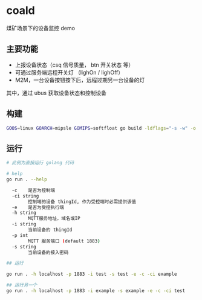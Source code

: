 # coald

煤矿场景下的设备监控 demo

## 主要功能

- 上报设备状态（csq 信号质量， btn 开关状态 等）
- 可通过服务端远程开关灯 （lighOn / lighOff）
- M2M，一台设备按钮按下后，远程过期另一台设备的灯

其中，通过 ubus 获取设备状态和控制设备

## 构建
```bash
GOOS=linux GOARCH=mipsle GOMIPS=softfloat go build -ldflags="-s -w" -o coald .
```
## 运行

```bash
# 此例为直接运行 golang 代码

# help
go run . --help

  -c    是否为控制端
  -ci string
        控制端的设备 thingId, 作为受控端时必需提供该值
  -e    是否为受控执行端
  -h string
        MQTT服务地址，域名或IP
  -i string
        当前设备的 thingId
  -p int
        MQTT 服务端口 (default 1883)
  -s string
        当前设备的接入密码

## 运行

go run . -h localhost -p 1883 -i test -s test -e -c -ci example

## 运行另一个
go run . -h localhost -p 1883 -i example -s example -e -c -ci test
```
